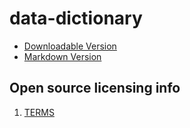 data-dictionary
===============

* [Downloadable Version](https://github.com/USG-SCOPE/data-dictionary/blob/gh-pages/SCOPE%20-%20Metadata%20Scheme%20for%20Data%20Dictionaries%20-%20final.docx?raw=true)
* [Markdown Version](https://github.com/USG-SCOPE/data-dictionary/blob/gh-pages/Metadata-Scheme-for-Data-Dictionaries.md)

## Open source licensing info
1. [TERMS](TERMS.md)
